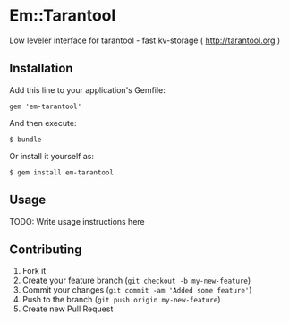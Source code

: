 # Em::Tarantool

Low leveler interface for tarantool - fast kv-storage ( http://tarantool.org )

## Installation

Add this line to your application's Gemfile:

    gem 'em-tarantool'

And then execute:

    $ bundle

Or install it yourself as:

    $ gem install em-tarantool

## Usage

TODO: Write usage instructions here

## Contributing

1. Fork it
2. Create your feature branch (`git checkout -b my-new-feature`)
3. Commit your changes (`git commit -am 'Added some feature'`)
4. Push to the branch (`git push origin my-new-feature`)
5. Create new Pull Request
